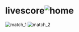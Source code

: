 # livescore![home](https://github.com/ArghoRoy92/livescore/assets/41030992/74d6ed14-0a58-42b4-b6e6-e7a7e0c5ee62)
![match_1](https://github.com/ArghoRoy92/livescore/assets/41030992/685dc90c-da51-425f-8d72-73fe5810ad2f)
![match_2](https://github.com/ArghoRoy92/livescore/assets/41030992/89d7f0d2-2b0e-4f1a-bb91-e76a20367479)
